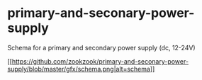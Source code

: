 # primary-and-seconary-power-supply
Schema for a primary and secondary power supply (dc, 12-24V)

[[https://github.com/zookzook/primary-and-seconary-power-supply/blob/master/gfx/schema.png|alt=schema]]